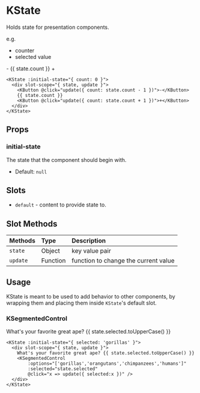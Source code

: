 # KState

Holds state for presentation components.

e.g.

- counter
- selected value

<KState :initial-state="{ count: 0 }">
  <div slot-scope="{ state, update }">
    <KButton @click="update({ count: state.count - 1 })">-</KButton>
    {{ state.count }}
    <KButton @click="update({ count: state.count + 1 })">+</KButton>
  </div>
</KState>

```vue
<KState :initial-state="{ count: 0 }">
  <div slot-scope="{ state, update }">
    <KButton @click="update({ count: state.count - 1 })">-</KButton>
    {{ state.count }}
    <KButton @click="update({ count: state.count + 1 })">+</KButton>
  </div>
</KState>
```

## Props

### initial-state

The state that the component should begin with.

- Default: `null`

## Slots

- `default` - content to provide state to.

## Slot Methods

| Methods       | Type     | Description                     |
| :---------- | :------- | :------------------------------ |
| `state` | Object  | key value pair |
| `update`    | Function | function to change the current value             |

## Usage

KState is meant to be used to add behavior to other components, by wrapping
them and placing them inside `KState`'s default slot.

### KSegmentedControl

<KCard class="mt-2" style="min-height: 100px;">
  <div slot="body">
    <KState :initial-state="{ selected: 'gorillas' }">
      <div slot-scope="{ state, update }">
        What's your favorite great ape? {{ state.selected.toUpperCase() }}
        <KSegmentedControl
            :options="['gorillas','orangutans','chimpanzees','humans']"
            :selected="state.selected"
            @click="x => update({ selected:x })" />
      </div>
    </KState>
  </div>
</KCard>

```vue
<KState :initial-state="{ selected: 'gorillas' }">
  <div slot-scope="{ state, update }">
    What's your favorite great ape? {{ state.selected.toUpperCase() }}
    <KSegmentedControl
        :options="['gorillas','orangutans','chimpanzees','humans']"
        :selected="state.selected"
        @click="x => update({ selected:x })" />
  </div>
</KState>
```
